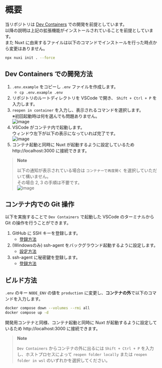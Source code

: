 # 概要

当リポジトリは [Dev Containers](https://marketplace.visualstudio.com/items?itemName=ms-vscode-remote.remote-containers) での開発を前提としています。  
以降の説明は上記の拡張機能がインストールされていることを前提としています。  
また Nuxt に由来するファイルは以下のコマンドでインストールを行った時点から変更はありません。
```sh
npx nuxi init . --force
```

## Dev Containers での開発方法

1. `.env.example` をコピーし `.env` ファイルを作成します。
    - `cp .env.example .env`
2. リポジトリのルートディレクトリを VSCode で開き、 `Shift + Ctrl + P` を入力します。
3. `reopen in container` を入力し、表示されるコマンドを選択します。  
    ※初回起動時は何を選んでも問題ありません。  
    ![image](https://github.com/takayuki-miyazaki-adglobe-co-jp/nuxt-on-docker-template/assets/105618751/72b04717-0988-479b-9e94-e5cecc7f6964)
4. VSCode がコンテナ内で起動します。  
    ウィンドウ左下が以下の表示になっていれば完了です。  
    ![image](https://github.com/takayuki-miyazaki-adglobe-co-jp/nuxt-on-docker-template/assets/105618751/44f4c3c8-9cb5-4c3a-97a0-637568aa4fd5)
5. コンテナ起動と同時に Nuxt が起動するように設定しているため http://localhost:3000 に接続できます。

> **Note**
>
> 以下の通知が表示されている場合は `コンテナーで再度開く` を選択していただいて構いません。  
> その場合 2, 3 の手順は不要です。  
> ![image](https://github.com/takayuki-miyazaki-adglobe-co-jp/nuxt-on-docker-template/assets/105618751/bca3f4bd-2525-464b-840a-51c5d44efda7)

## コンテナ内での Git 操作

以下を実施することで `Dev Containers` で起動した VSCode のターミナルから Git の操作を行うことができます。

1. GitHub に SSH キーを登録します。
    - [登録方法](https://docs.github.com/ja/authentication/connecting-to-github-with-ssh/generating-a-new-ssh-key-and-adding-it-to-the-ssh-agent#%E6%96%B0%E3%81%97%E3%81%84-ssh-%E3%82%AD%E3%83%BC%E3%82%92%E7%94%9F%E6%88%90%E3%81%99%E3%82%8B)
2. (Windowsのみ) ssh-agent をバックグラウンド起動するように設定します。
    - [設定方法](https://docs.github.com/ja/authentication/connecting-to-github-with-ssh/working-with-ssh-key-passphrases#auto-launching-ssh-agent-on-git-for-windows)
3. ssh-agent に秘密鍵を登録します。
    - [登録方法](https://docs.github.com/ja/authentication/connecting-to-github-with-ssh/generating-a-new-ssh-key-and-adding-it-to-the-ssh-agent#ssh-%E3%82%AD%E3%83%BC%E3%82%92-ssh-agent-%E3%81%AB%E8%BF%BD%E5%8A%A0%E3%81%99%E3%82%8B)

## ビルド方法

`.env` のキー `NODE_ENV` の値を `production` に変更し、**コンテナの外**で以下のコマンドを入力します。
```sh
docker compose down --volumes --rmi all
docker compose up -d
```
開発用コンテナと同様、コンテナ起動と同時に Nuxt が起動するように設定しているため http://localhost:3000 に接続できます。

> **Note**
>
> `Dev Containers` からコンテナの外に出るには `Shift + Ctrl + P` を入力し、ホストプロセスによって `reopen folder locally` または `reopen folder in wsl` のいずれかを選択してください。
